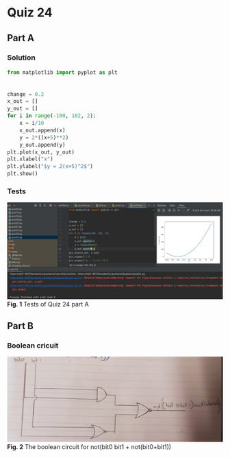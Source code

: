 # Quiz 24
## Part A
### Solution
```.py
from matplotlib import pyplot as plt


change = 0.2
x_out = []
y_out = []
for i in range(-100, 102, 2):
    x = i/10
    x_out.append(x)
    y = 2*((x+5)**2)
    y_out.append(y)
plt.plot(x_out, y_out)
plt.xlabel("x")
plt.ylabel("$y = 2(x+5)^2$")
plt.show()
```
### Tests
![](https://github.com/thumulakaru/Unit-2--repo/blob/main/Quizzes/Quiz_024_Tests.png)
**Fig. 1** Tests of Quiz 24 part A

## Part B
### Boolean cricuit
![](https://github.com/thumulakaru/Unit-2--repo/blob/main/Quizzes/Quiz_024_Boolean_Circuit.jpg)
**Fig. 2** The boolean circuit for not(bit0 bit1 + not(bit0+bit1))
